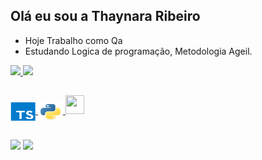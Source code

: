 ## Olá eu sou a Thaynara Ribeiro 

- Hoje Trabalho como Qa
- Estudando Logica de programação, Metodologia Ageil.



 <a href="https://github.com/thaynara">
  <img height="180em" src="https://github-readme-stats.vercel.app/api?username=thaynarp&show_icons=true&theme=dracula&include_all_commits=true&count_private=true"/>
  <img height="180em" src="https://github-readme-stats.vercel.app/api/top-langs/?username=thaynarp&layout=compact&langs_count=7&theme=dracula"/>
</div>

##
 
          
          
  <img align="center" alt="Rafa-Ts" height="30" width="40" src="https://raw.githubusercontent.com/devicons/devicon/master/icons/typescript/typescript-plain.svg">

  <img align="center" alt="thaynara-Python" height="30" width="40" src="https://raw.githubusercontent.com/devicons/devicon/master/icons/python/python-original.svg">
  
  <img src="https://cdn.jsdelivr.net/gh/devicons/devicon/icons/java/java-original.svg" width="30" height="30"/> 
  
          

</div>

##

 
 
  <a href="https://www.instagram.com/rpthaynara/" target="_blank"><img src="https://img.shields.io/badge/-Instagram-%23E4405F?style=for-the-badge&logo=instagram&logoColor=white" target="_blank"></a>
<a href = "mailto:thaytec27@gmail.com"><img src="https://img.shields.io/badge/-Gmail-%23333?style=for-the-badge&logo=gmail&logoColor=white" target="_blank"></a>
  
 
 
 
</div>
